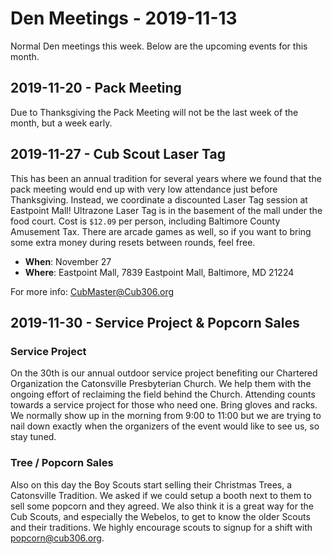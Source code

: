 # Den Meetings - 2019-11-13
Normal Den meetings this week. Below are the upcoming events for this month.

## 2019-11-20 - Pack Meeting
Due to Thanksgiving the Pack Meeting will not be the last week of the month, but a week early.

## 2019-11-27 - Cub Scout Laser Tag
This has been an annual tradition for several years where we found that the pack meeting would end up with very low attendance just before Thanksgiving. Instead, we coordinate a discounted Laser Tag session at Eastpoint Mall! Ultrazone Laser Tag is in the basement of the mall under the food court. Cost is `$12.09` per person, including Baltimore County Amusement Tax. There are arcade games as well, so if you want to bring some extra money during resets between rounds, feel free.

* **When**: November 27
* **Where**: Eastpoint Mall, 7839 Eastpoint Mall, Baltimore, MD 21224

For more info: [CubMaster@Cub306.org](mailto:cubmaster@cub306.org?subject=Laser+Tag)

## 2019-11-30 - Service Project & Popcorn Sales

### Service Project
On the 30th is our annual outdoor service project benefiting our Chartered Organization the Catonsville Presbyterian Church. We help them with the ongoing effort of reclaiming the field behind the Church. Attending counts towards a service project for those who need one. Bring gloves and racks. We normally show up in the morning from 9:00 to 11:00 but we are trying to nail down exactly when the organizers of the event would like to see us, so stay tuned.

### Tree / Popcorn Sales
Also on this day the Boy Scouts start selling their Christmas Trees, a Catonsville Tradition. We asked if we could setup a booth next to them to sell some popcorn and they agreed. We also think it is a great way for the Cub Scouts, and especially the Webelos, to get to know the older Scouts and their traditions. We highly encourage scouts to signup for a shift with [popcorn@cub306.org](mailto:popcorn@cub306.org?subject=Popcorn+Tree+Shift).